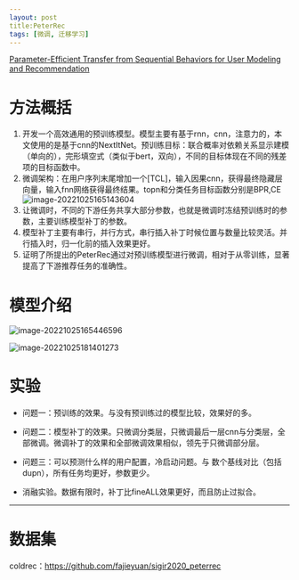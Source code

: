 ```yaml
---
layout: post
title:PeterRec
tags: [微调, 迁移学习]
---
```

[Parameter-Efficient Transfer from Sequential Behaviors for User Modeling and Recommendation](
https://doi.org/10.1145/3397271.3401156
)

# 方法概括
1. 开发一个高效通用的预训练模型。模型主要有基于rnn，cnn，注意力的，本文使用的是基于cnn的NextItNet。预训练目标：联合概率对依赖关系显示建模（单向的），完形填空式（类似于bert，双向），不同的目标体现在不同的残差项的目标函数中。
2. 微调架构：在用户序列末尾增加一个[TCL]，输入因果cnn，获得最终隐藏层向量，输入fnn网络获得最终结果。topn和分类任务目标函数分别是BPR,CE![image-20221025165143604](C:\Users\adminsiter\AppData\Roaming\Typora\typora-user-images\image-20221025165143604.png)
3. 让微调时，不同的下游任务共享大部分参数，也就是微调时冻结预训练时的参数，主要训练模型补丁的参数。
4. 模型补丁主要有串行，并行方式，串行插入补丁时候位置与数量比较灵活。并行插入时，归一化前的插入效果更好。
5. 证明了所提出的PeterRec通过对预训练模型进行微调，相对于从零训练，显著提高了下游推荐任务的准确性。



# 模型介绍
![image-20221025165446596](C:\Users\adminsiter\AppData\Roaming\Typora\typora-user-images\image-20221025165446596.png)

![image-20221025181401273](C:\Users\adminsiter\AppData\Roaming\Typora\typora-user-images\image-20221025181401273.png)

# 实验
- 问题一：预训练的效果。与没有预训练过的模型比较，效果好的多。

- 问题二：模型补丁的效果。只微调分类层，只微调最后一层cnn与分类层，全部微调。微调补丁的效果和全部微调效果相似，领先于只微调部分层。

- 问题三：可以预测什么样的用户配置，冷启动问题。与 数个基线对比（包括dupn），所有任务均更好，参数更少。

- 消融实验。数据有限时，补丁比fineALL效果更好，而且防止过拟合。

  


---
# 数据集

coldrec：https://github.com/fajieyuan/sigir2020_peterrec



 
